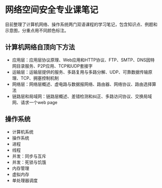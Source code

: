 # 网络空间安全专业课笔记
目前整理了计算机网络、操作系统两门双语课程的学习笔记，包含知识点、例题和示意图，分重点用不同颜色标注。

## 计算机网络自顶向下方法
- 应用层：应用层协议原理、Web应用和HTTP协议、FTP、SMTP、DNS因特网目录服务、P2P应用、TCP和UDP套接字
- 运输层：运输层提供的服务、多路复用与多路分解、UDP、可靠数据传输原理、TCP、拥塞控制机制
- 网络层：网络层概述、虚电路与数据报网络、路由器、网络协议、路由选择算法
- 链路层和局域网：链路层概述、差错检测和纠正、多路访问协议、交换局域网、请求一个web page

## 操作系统
- 计算机系统
- 操作系统
- 进程
- 线程
- 并发：同步与互斥
- 并发：死锁与饥饿
- 内存管理
- 虚拟内存
- 单处理器调度